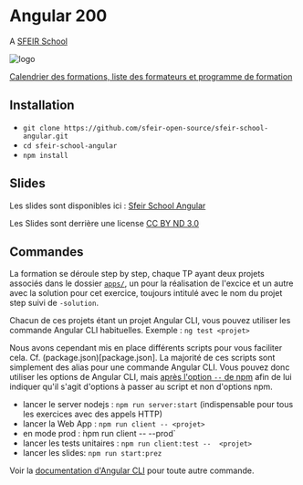 # Angular 200

A [SFEIR School](https://www.sfeir.com/formation/school/)

![logo](https://www.sfeir.com/img/school/formations/Angular%20200.png)

[Calendrier des formations, liste des formateurs et programme de formation](https://www.sfeir.com/formation/school/angular-200/)

## Installation

- `git clone https://github.com/sfeir-open-source/sfeir-school-angular.git`
- `cd sfeir-school-angular`
- `npm install`

## Slides

Les slides sont disponibles ici : [Sfeir School Angular](https://sfeir-open-source.github.io/sfeir-school-angular/)

Les Slides sont derrière une license [CC BY ND 3.0](https://github.com/sfeir-open-source/sfeir-school-angular/blob/master/docs/LICENSE)

## Commandes

La formation se déroule step by step, chaque TP ayant deux projets associés dans le dossier [`apps/`](apps), un pour la réalisation de l'excice et un autre avec la solution pour cet exercice, toujours intitulé avec le nom du projet step suivi de `-solution`.

Chacun de ces projets étant un projet Angular CLI, vous pouvez utiliser les commande Angular CLI habituelles.
Exemple : `ng test <projet>`

Nous avons cependant mis en place différents scripts pour vous faciliter cela. Cf. (package.json)[package.json].
La majorité de ces scripts sont simplement des alias pour une commande Angular CLI. Vous pouvez donc utiliser les options de Angular CLI, mais [après l'option `--` de npm](https://docs.npmjs.com/cli/run-script.html) afin de lui indiquer qu'il s'agit d'options à passer au script et non d'options npm.

- lancer le server nodejs : `npm run server:start` (indispensable pour tous les exercices avec des appels HTTP)
- lancer la Web App : `npm run client -- <projet>`
- en mode prod : ̀npm run client -- <projet> --prod`
- lancer les tests unitaires : `npm run client:test --  <projet>`
- lancer les slides: `npm run start:prez`

Voir la [documentation d'Angular CLI](https://angular.io/cli) pour toute autre commande.
